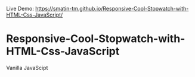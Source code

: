 Live Demo: https://smatin-tm.github.io/Responsive-Cool-Stopwatch-with-HTML-Css-JavaScript/
# Responsive-Cool-Stopwatch-with-HTML-Css-JavaScript
Vanilla JavaScipt
